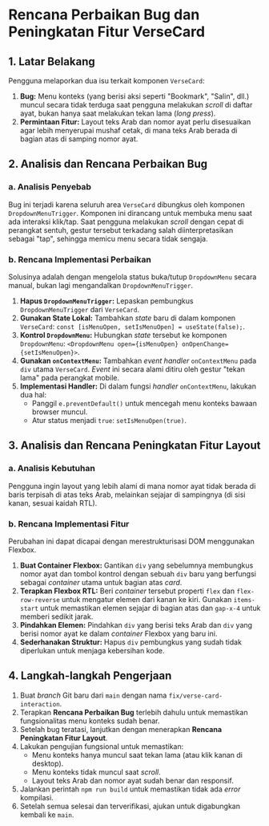 # Rencana Perbaikan Bug dan Peningkatan Fitur VerseCard

## 1. Latar Belakang

Pengguna melaporkan dua isu terkait komponen `VerseCard`:
1.  **Bug:** Menu konteks (yang berisi aksi seperti "Bookmark", "Salin", dll.) muncul secara tidak terduga saat pengguna melakukan *scroll* di daftar ayat, bukan hanya saat melakukan tekan lama (*long press*).
2.  **Permintaan Fitur:** Layout teks Arab dan nomor ayat perlu disesuaikan agar lebih menyerupai mushaf cetak, di mana teks Arab berada di bagian atas di samping nomor ayat.

## 2. Analisis dan Rencana Perbaikan Bug

### a. Analisis Penyebab

Bug ini terjadi karena seluruh area `VerseCard` dibungkus oleh komponen `DropdownMenuTrigger`. Komponen ini dirancang untuk membuka menu saat ada interaksi klik/tap. Saat pengguna melakukan *scroll* dengan cepat di perangkat sentuh, gestur tersebut terkadang salah diinterpretasikan sebagai "tap", sehingga memicu menu secara tidak sengaja.

### b. Rencana Implementasi Perbaikan

Solusinya adalah dengan mengelola status buka/tutup `DropdownMenu` secara manual, bukan lagi mengandalkan `DropdownMenuTrigger`.

1.  **Hapus `DropdownMenuTrigger`:** Lepaskan pembungkus `DropdownMenuTrigger` dari `VerseCard`.
2.  **Gunakan State Lokal:** Tambahkan *state* baru di dalam komponen `VerseCard`: `const [isMenuOpen, setIsMenuOpen] = useState(false);`.
3.  **Kontrol `DropdownMenu`:** Hubungkan *state* tersebut ke komponen `DropdownMenu`: `<DropdownMenu open={isMenuOpen} onOpenChange={setIsMenuOpen}>`.
4.  **Gunakan `onContextMenu`:** Tambahkan *event handler* `onContextMenu` pada `div` utama `VerseCard`. *Event* ini secara alami ditiru oleh gestur "tekan lama" pada perangkat mobile.
5.  **Implementasi Handler:** Di dalam fungsi *handler* `onContextMenu`, lakukan dua hal:
    - Panggil `e.preventDefault()` untuk mencegah menu konteks bawaan browser muncul.
    - Atur status menjadi `true`: `setIsMenuOpen(true)`.

## 3. Analisis dan Rencana Peningkatan Fitur Layout

### a. Analisis Kebutuhan

Pengguna ingin layout yang lebih alami di mana nomor ayat tidak berada di baris terpisah di atas teks Arab, melainkan sejajar di sampingnya (di sisi kanan, sesuai kaidah RTL).

### b. Rencana Implementasi Fitur

Perubahan ini dapat dicapai dengan merestrukturisasi DOM menggunakan Flexbox.

1.  **Buat Container Flexbox:** Gantikan `div` yang sebelumnya membungkus nomor ayat dan tombol kontrol dengan sebuah `div` baru yang berfungsi sebagai *container* utama untuk bagian atas *card*.
2.  **Terapkan Flexbox RTL:** Beri *container* tersebut properti `flex` dan `flex-row-reverse` untuk mengatur elemen dari kanan ke kiri. Gunakan `items-start` untuk memastikan elemen sejajar di bagian atas dan `gap-x-4` untuk memberi sedikit jarak.
3.  **Pindahkan Elemen:** Pindahkan `div` yang berisi teks Arab dan `div` yang berisi nomor ayat ke dalam *container* Flexbox yang baru ini.
4.  **Sederhanakan Struktur:** Hapus `div` pembungkus yang sudah tidak diperlukan untuk menjaga kebersihan kode.

## 4. Langkah-langkah Pengerjaan

1.  Buat *branch* Git baru dari `main` dengan nama `fix/verse-card-interaction`.
2.  Terapkan **Rencana Perbaikan Bug** terlebih dahulu untuk memastikan fungsionalitas menu konteks sudah benar.
3.  Setelah bug teratasi, lanjutkan dengan menerapkan **Rencana Peningkatan Fitur Layout**.
4.  Lakukan pengujian fungsional untuk memastikan:
    - Menu konteks hanya muncul saat tekan lama (atau klik kanan di desktop).
    - Menu konteks tidak muncul saat *scroll*.
    - Layout teks Arab dan nomor ayat sudah benar dan responsif.
5.  Jalankan perintah `npm run build` untuk memastikan tidak ada *error* kompilasi.
6.  Setelah semua selesai dan terverifikasi, ajukan untuk digabungkan kembali ke `main`.

